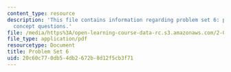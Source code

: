 ```yaml
---
content_type: resource
description: 'This file contains information regarding problem set 6: problems and
  concept questions.'
file: /media/https%3A/open-learning-course-data-rc.s3.amazonaws.com/2-003sc-engineering-dynamics-fall-2011/20c60c770db54db2672b8d12f5cb3f71_MIT2_003SCF11_pset6.pdf
file_type: application/pdf
resourcetype: Document
title: Problem Set 6
uid: 20c60c77-0db5-4db2-672b-8d12f5cb3f71
---
```


